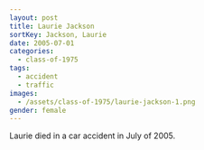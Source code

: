 ```yaml
---
layout: post
title: Laurie Jackson
sortKey: Jackson, Laurie
date: 2005-07-01
categories:
  - class-of-1975
tags:
  - accident
  - traffic
images:
  - /assets/class-of-1975/laurie-jackson-1.png
gender: female
---
```

Laurie died in a car accident in July of 2005. 
